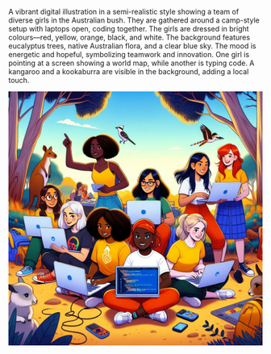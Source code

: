 A vibrant digital illustration in a semi-realistic style showing a team of diverse girls in the Australian bush. They are gathered around a camp-style setup with laptops open, coding together. The girls are dressed in bright colours—red, yellow, orange, black, and white. The background features eucalyptus trees, native Australian flora, and a clear blue sky. The mood is energetic and hopeful, symbolizing teamwork and innovation. One girl is pointing at a screen showing a world map, while another is typing code. A kangaroo and a kookaburra are visible in the background, adding a local touch.

![aussie me](https://github.com/codess-aus/prompts/blob/8c0035653d86ca3c3122f74b4f9efe8a99b88cd2/assets/A%20vibrant%20digital%20illustration%20in%20a%20semi-realistic%20style%20showing%20a%20team%20of%20diverse%20girls%20in%20the%20Aust%20(2).jpeg)
